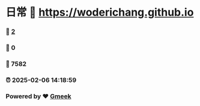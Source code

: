 # 日常 :link: https://woderichang.github.io 
### :page_facing_up: [2](https://woderichang.github.io/tag.html) 
### :speech_balloon: 0 
### :hibiscus: 7582 
### :alarm_clock: 2025-02-06 14:18:59 
### Powered by :heart: [Gmeek](https://github.com/Meekdai/Gmeek)

